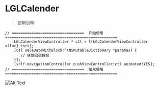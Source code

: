 # LGLCalender
> 使用说明
```
// =================================  开始使用  ===================================================
    LGLCalenderViewController * ctl = [[LGLCalenderViewController alloc] init];
    [ctl seleDateWithBlock:^(NSMutableDictionary *paramas) {
       // 获取回调数据
    }];
    [self.navigationController pushViewController:ctl animated:YES];
// =================================  结束使用  ===================================================
```
![Alt Text](https://github.com/liguoliangiOS/LGLCalender/blob/master/LGLCalender-Demo/lglCalendar.gif)
